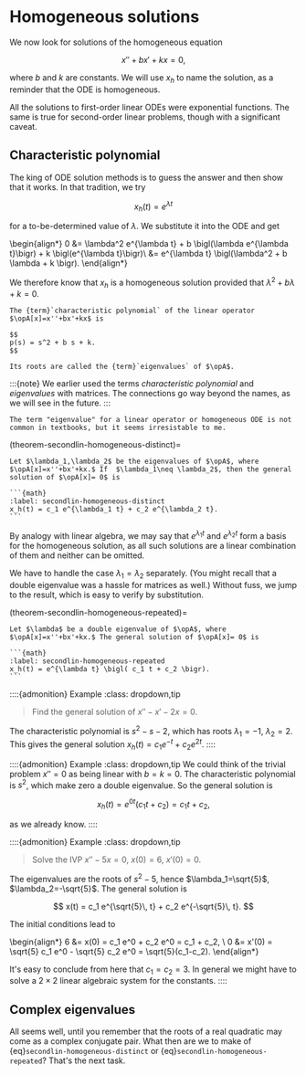 # Homogeneous solutions

We now look for solutions of the homogeneous equation

$$
x'' + b x' +  k x = 0,
$$

where $b$ and $k$ are constants. We will use $x_h$ to name the solution, as a reminder that the ODE is homogeneous.

All the solutions to first-order linear ODEs were exponential functions. The same is true for second-order linear problems, though with a significant caveat.

## Characteristic polynomial

The king of ODE solution methods is to guess the answer and then show that it works. In that tradition, we try

$$
x_h(t) = e^{\lambda t}
$$

for a to-be-determined value of $\lambda$. We substitute it into the ODE and get

\begin{align*}
0 &= \lambda^2 e^{\lambda t} + b \bigl(\lambda e^{\lambda t}\bigr) + k \bigl(e^{\lambda t}\bigr)\\ 
&= e^{\lambda t} \bigl(\lambda^2 + b \lambda + k \bigr).
\end{align*}

We therefore know that $x_h$ is a homogeneous solution provided that $\lambda^2 + b \lambda + k =0$.

````{proof:definition} Characteristic polynomial of a linear ODE
The {term}`characteristic polynomial` of the linear operator $\opA[x]=x''+bx'+kx$ is

$$
p(s) = s^2 + b s + k.
$$

Its roots are called the {term}`eigenvalues` of $\opA$.
````

:::{note}
We earlier used the terms *characteristic polynomial* and *eigenvalues* with matrices. The connections go way beyond the names, as we will see in the future.
:::

```{warning}
The term "eigenvalue" for a linear operator or homogeneous ODE is not common in textbooks, but it seems irresistable to me.
```

(theorem-secondlin-homogeneous-distinct)=

````{proof:theorem} Homogeneous solution, distinct eigenvalues
Let $\lambda_1,\lambda_2$ be the eigenvalues of $\opA$, where $\opA[x]=x''+bx'+kx.$ If  $\lambda_1\neq \lambda_2$, then the general solution of $\opA[x]= 0$ is

```{math}
:label: secondlin-homogeneous-distinct
x_h(t) = c_1 e^{\lambda_1 t} + c_2 e^{\lambda_2 t}.
```
````

By analogy with linear algebra, we may say that $e^{\lambda_1 t}$ and $e^{\lambda_2 t}$ form a basis for the homogeneous solution, as all such solutions are a linear combination of them and neither can be omitted.

We have to handle the case $\lambda_1=\lambda_2$ separately. (You might recall that a double eigenvalue was a hassle for matrices as well.) Without fuss, we jump to the result, which is easy to verify by substitution.

(theorem-secondlin-homogeneous-repeated)=

````{proof:theorem} Homogeneous solution, repeated eigenvalue
Let $\lambda$ be a double eigenvalue of $\opA$, where $\opA[x]=x''+bx'+kx.$ The general solution of $\opA[x]= 0$ is

```{math}
:label: secondlin-homogeneous-repeated
x_h(t) = e^{\lambda t} \bigl( c_1 t + c_2 \bigr).
```
````

::::{admonition} Example
:class: dropdown,tip
> Find the general solution of $x''-x'-2x=0$.

The characteristic polynomial is $s^2-s-2$, which has roots $\lambda_1=-1$, $\lambda_2=2$. This gives the general solution $x_h(t)=c_1 e^{-t} + c_2 e^{2t}$.
::::

::::{admonition} Example
:class: dropdown,tip
We could think of the trivial problem $x''=0$ as being linear with $b=k=0$. The characteristic polynomial is $s^2$, which make zero a double eigenvalue. So the general solution is

$$
x_h(t) = e^{0t} (c_1 t + c_2) = c_1 t + c_2,
$$

as we already know.
::::

::::{admonition} Example
:class: dropdown,tip
> Solve the IVP $x'' - 5 x = 0$, $x(0)=6$, $x'(0)=0$.

The eigenvalues are the roots of $s^2-5$, hence $\lambda_1=\sqrt{5}$, $\lambda_2=-\sqrt{5}$. The general solution is

$$
x(t) = c_1 e^{\sqrt{5}\, t} + c_2 e^{-\sqrt{5}\, t}.
$$

The initial conditions lead to

\begin{align*}
6 &= x(0) = c_1 e^0 + c_2 e^0 = c_1 + c_2, \\ 
0 &= x'(0) = \sqrt{5} c_1 e^0 - \sqrt{5} c_2 e^0 = \sqrt{5}(c_1-c_2).
\end{align*}

It's easy to conclude from here that $c_1=c_2=3$. In general we might have to solve a $2\times 2$ linear algebraic system for the constants.
::::

## Complex eigenvalues

All seems well, until you remember that the roots of a real quadratic may come as a complex conjugate pair. What then are we to make of {eq}`secondlin-homogeneous-distinct` or {eq}`secondlin-homogeneous-repeated`? That's the next task.

